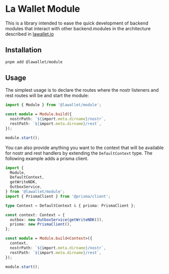 # La Wallet Module

This is a library intended to ease the quick development of backend
modules that interact with other backend.modules in the architecture described
in [lawallet.io](https://backend.lawallet.io/wallet-provider/architecture/system-architecture)

## Installation

```bash
pnpm add @lawallet/module
```

## Usage

The simplest usage is to declare the routes where the nostr listeners and rest routes will be and start the module:

```typescript
import { Module } from '@lawallet/module';

const module = Module.build({
  nostrPath: `${import.meta.dirname}/nostr`,
  restPath: `${import.meta.dirname}/rest`,
});

module.start();
```

You can also provide anything you want to the context that will be available for nostr and rest handlers by extending the `DefaultContext` type.
The following example adds a prisma client.

```typescript
import {
  Module,
  DefaultContext,
  getWriteNDK,
  OutboxService,
} from '@lawallet/module';
import { PrismaClient } from '@prisma/client';

type Context = DefaultContext & { prisma: PrismaClient };

const context: Context = {
  outbox: new OutboxService(getWriteNDK()),
  prisma: new PrismaClient(),
};

const module = Module.build<Context>({
  context,
  nostrPath: `${import.meta.dirname}/nostr`,
  restPath: `${import.meta.dirname}/rest`,
});

module.start();
```
